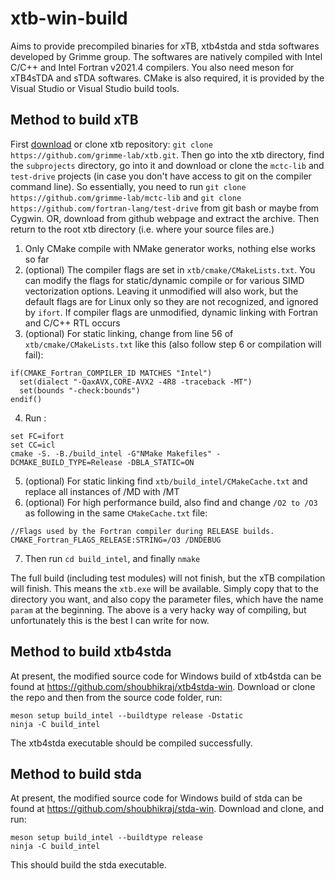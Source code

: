 # xtb-win-build
Aims to provide precompiled binaries for xTB, xtb4stda and stda softwares developed by Grimme group. The softwares are natively compiled with Intel C/C++ and Intel Fortran v2021.4 compilers. You also need meson for xTB4sTDA and sTDA softwares. CMake is also required, it is provided by the Visual Studio or Visual Studio build tools.

## Method to build xTB

First [download](https://github.com/grimme-lab/xtb/) or clone xtb repository: `git clone https://github.com/grimme-lab/xtb.git`. Then go into the xtb directory, find the `subprojects` directory, go into it and download or clone the `mctc-lib` and `test-drive` projects (in case you don't have access to git on the compiler command line). So essentially, you need to run `git clone https://github.com/grimme-lab/mctc-lib` and `git clone https://github.com/fortran-lang/test-drive` from git bash or maybe from Cygwin. OR, download from github webpage and extract the archive. Then return to the root xtb directory (i.e. where your source files are.)

1. Only CMake compile with NMake generator works, nothing else works so far
2. (optional) The compiler flags are set in `xtb/cmake/CMakeLists.txt`. You can modify the flags for static/dynamic compile or for various SIMD vectorization options. Leaving it unmodified will also work, but the default flags are for Linux only so they are not recognized, and ignored by `ifort`. If compiler flags are unmodified, dynamic linking with Fortran and C/C++ RTL occurs
3. (optional) For static linking, change from line 56 of `xtb/cmake/CMakeLists.txt` like this (also follow step 6 or compilation will fail):
```
if(CMAKE_Fortran_COMPILER_ID MATCHES "Intel")
  set(dialect "-QaxAVX,CORE-AVX2 -4R8 -traceback -MT")
  set(bounds "-check:bounds")
endif()
```
4. Run :
```
set FC=ifort
set CC=icl
cmake -S. -B./build_intel -G"NMake Makefiles" -DCMAKE_BUILD_TYPE=Release -DBLA_STATIC=ON
```
5. (optional) For static linking find `xtb/build_intel/CMakeCache.txt` and replace all instances of /MD with /MT
6. (optional) For high performance build, also find and change `/O2 to /O3` as following in the same `CMakeCache.txt` file:
```
//Flags used by the Fortran compiler during RELEASE builds.
CMAKE_Fortran_FLAGS_RELEASE:STRING=/O3 /DNDEBUG
```
7. Then run `cd build_intel`, and finally `nmake`

The full build (including test modules) will not finish, but the xTB compilation will finish. This means the `xtb.exe` will be available. Simply copy that to the directory you want, and also copy the parameter files, which have the name `param` at the beginning. The above is a very hacky way of compiling, but unfortunately this is the best I can write for now.

## Method to build xtb4stda

At present, the modified source code for Windows build of xtb4stda can be found at https://github.com/shoubhikraj/xtb4stda-win. Download or clone the repo and then from the source code folder, run:
```
meson setup build_intel --buildtype release -Dstatic
ninja -C build_intel
```
The xtb4stda executable should be compiled successfully.

## Method to build stda

At present, the modified source code for Windows build of stda can be found at https://github.com/shoubhikraj/stda-win. Download and clone, and run:
```
meson setup build_intel --buildtype release
ninja -C build_intel
```
This should build the stda executable.
